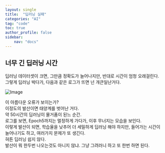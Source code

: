 ```yaml
---
layout: single
title:  "딥러닝 실패"
categories: "AI"
tag: "code"
toc: true
author_profile: false
sidebar:
    nav: "docs"
---
```


## 너무 긴 딥러닝 시간
딥러닝 데이터셋이 크면, 그만큼 정확도가 늘어나지만, 반대로 시간이 엄청 오래걸린다.  
그렇게 딥러닝 박다가,  다음과 같은 로그가 뜨면 넌 개큰일난거다.  

![Image](https://github.com/user-attachments/assets/0aa0adea-50bd-4738-938e-1e8d061dfb12)  

이 아름다운 오류가 보이는가?  
이정도의 발산이면 태양계를 벗어난 거다.  
약 50시간의 딥러닝이 물거품이 된느 순간.  
로그를 보면,  Epoch5까지는 멀정하게 가다가, 이후 무너지는 모습을 보인다.  
이렇게 발산이 되면, 학습율을 낮추어 더 세밀하게 딥러닝 해야 하지만, 들어가는 시간이 늘어나기도 하고, 여러가지 문제가 또 생긴다.  
혀튼 딥러닝 쉽지 않다.  
발산이 뭐 한두번 나오는것도 아니지 않냐. 그냥 그려러니 하고 또 한번 하면 된다.  